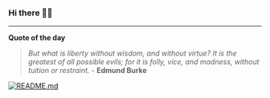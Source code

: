 ### Hi there 👋🏻


---

**Quote of the day**

> *But what is liberty without wisdom, and without virtue? It is the greatest of all possible evils; for it is folly, vice, and madness, without tuition or restraint.* - **Edmund Burke** 

[![README.md](https://github.com/marcolovazzano/marcolovazzano/actions/workflows/readme.yml/badge.svg?branch=main)](https://github.com/marcolovazzano/marcolovazzano/actions/workflows/readme.yml)
